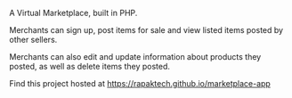 A Virtual Marketplace, built in PHP.

Merchants can sign up, post items for sale and view listed items posted by other sellers.

Merchants can also edit and update information about products they posted, as well as delete items they posted.

Find this project hosted at https://rapaktech.github.io/marketplace-app